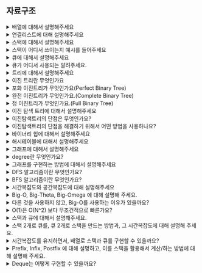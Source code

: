 ## 자료구조

<details>
<summary>배열에 대해서 설명해주세요</summary>
<div>
<br>
    배열은 메모리에 연속적으로 저장되는 자료구조를 말합니다.

    인덱스만 알고 있으면 데이터에 바로 접근할 수 있는 random access가 가능하기 때문에 탐색시간은 상수시간이 걸립니다.

    삽입과 삭제 같은경우는 삽입 , 삭제 후에 추가적인 작업을 해주어야 하기 때문에 선형시간이 걸립니다. 삽입을 한 이후에는 데이터를 뒤로 한칸씩 미루어 줘야하고, 삭제후에는 한칸씩 당겨주어야 하기 때문에 최악의 경우 선형시간이 소요됩니다.

</div>
</details>

<details>
<summary>연결리스트에 대해 설명해주세요</summary>
<div>
<br>
연결리스트는 메모리에 연속적으로 저장되어 있는 배열과는 다르게 불규칙적으로 저장될 수 있고 하나의원소가 다음 원소를 가리키고 있는 자료구조입니다. 

탐색에는 연결리스트의 처음부터 차례대로 탐색해나가야 하기 때문에 최악의 경우 선형시간이 소요되는 작업입니다. 삽입과 삭제같은 경우도, 삽입 삭제 작업 자체는 가리키는 다음원소를 변경해주는 것으로 끝나기 때문에 상수시간이 소요되지만 삽입, 삭제하는 원소의 위치로 찾아가기 위해서 결국 선형시간이 소요됩니다.

</div>
</details>

<details>
<summary>스택에 대해서 설명해주세요</summary>
<div>
<br>
스택은 Last In First Out이라는 가장 나중에 들어간 원소가 제일 먼저나오는 선형 자료구조입니다.

</div>
</details>

<details>
<summary>스택이 어디서 쓰이는지 예시를 들어주세요</summary>
<div>
<br>
재귀 알고리즘이나 브라우저의 뒤로가기 기능에서 사용됩니다. iOS에서도 네비게이션 컨트롤러에서 뷰들을 쌓아갈때 스택구조를 사용합니다.

</div>
</details>

<details>
<summary>큐에 대해서 설명해주세요</summary>
<div>
<br>
큐는 First In First Out이라는 가장 먼저들어간 원소가 제일 먼저나오는 선형 자로구조 입니다.

</div>
</details>

<details>
<summary>큐가 어디서 사용되는 알려주세요.</summary>
<div>
<br>
BFS 알고리즘에서도 사용되고, CPU 스케줄링할 때도 이용됩니다.

</div>
</details>

<details>
<summary>트리에 대해서 설명해주세요</summary>
<div>
<br>
트리는 무방향이면서 사이클이 없는 연결그래프를 말합니다. V개의 정점을 가진 트리는 V-1개의 간선을 가지고 두 정점을 연결하는 simple path가 유일하다는 성질이 있습니다.

</div>
</details>

<details>
<summary>이진 트리란 무엇인가요</summary>
<div>
<br>
이진 트리란 각각의 노드가 최대 두개의 자식을 가지는 트리를 말합니다. 

</div>
</details>

<details>
<summary>포화 이진트리가 무엇인가요(Perfect Binary Tree)</summary>
<div>
<br>
모든 레벨이 꽉 찬 이진 트리를 가리켜 포화 이진트리라고 합니다.

</div>
</details>

<details>
<summary>완전 이진트리가 무엇인가요.(Complete Binary Tree)</summary>
<div><br>
위에서 아래로, 왼쪽에서 오른쪽으로 순서대로 차곡차곡 채워진 이진 트리를 완전 이진트리라고 합니다.
</div>
</details>

<details>
<summary>정 이진트리가 무엇인가요.(Full Binary Tree)</summary>
<div>

모든 노드가 0개 혹은 2개의 자식노드만을 갖는 트리를 정 이진 트리라고 합니다.

</div>
</details>

<details>
<summary>이진 탐색 트리에 대해서 설명해주세요</summary>
<div>
<br>
이진 탐색트리는 이진 탐색과 연결리스트를 결합한 자료구조의 일종입니다. 이진 탐색의 효율적인 탐색 능력을 유지하면서 빈번한 자료 입력과 삭제를 가능하게끔 고안된 자료구조입니다.

각 노드의 왼쪽 서브트리에는 해당 노드의 값보다 작은 값을 저장하고, 오른쪽 서브트리에는 큰값을 저장합니다.

왼쪽 서브트리를 읽고, 현재 노드를 읽고, 오른쪽 서브트리를 읽는 중위순회방식을 쓰면 모든 값들을 정렬된 순서대로 읽을 수 있습니다.

</div>
</details>

<details>
<summary>이진탐색트리의 단점은 무엇인가요?</summary>
<div>
<br>
첫번째로는 배열보다 메모리를 많이 사용한다는 점이고,

두번째는 이진탐색트리의 탐색속도가 결국에는 트리의 높이에 해당하는데, 이진 탐색트리가 데이터가 저장되는 순서에 따라서 편향된트리가 될수 있고 노드가 한쪽으로만 계속 추가되면 시간 복잡도가 결국 O(n)이 된다는 점입니다.

</div>
</details>

<details>
<summary>이진탐색트리의 단점을 해결하기 위해서 어떤 방법을 사용하나요?</summary>
<div>
<br>
따라서 트리의 밸런스를 잡아주는 rebancing이라는 과정이 필요합니다. 밸런스트리에는 B-Tree나 레드블랙트리가 있습니다.

</div>
</details>

<details>
<summary>바이너리 힙에 대해서 설명해주세요</summary>
<div>
<br>
최댓값과 최솟값을 찾아내는 연산을 빠르게 하기 위해서 고안된 완전이진트리를 바탕으로한 자료구조입니다. 최대힙과 최소힙 두가지 종류가 있고, 부모와 자식사이의 대소관계를 통해서 자료구조를 유지합니다. 최대 힙이라면 각 노드의 값이 해당 자식의 값보다 크거나 같은 트리를 말합니다.

주로 루트노드의 인덱스를 1로 해서 배열로 구현하게 됩니다.

데이터를 뽑아오기 위해서 루트노드를 제거하게 되고, 루트노드를 제거한 상태에서 다시 힙의 구조를 유지하는 것을 heapify라고 합니다. 이때 시간복잡도가 O(logn)이기 때문에 결국 O(logn)의 시간 복잡도로 최대값 또는 최소값에 접근할 수 있게 됩니다.

</div>
</details>


<details>
<summary>해시테이블에 대해서 설명해주세요</summary>
<div>
<br>
key-value 페어로 데이터를 빠르게 검색할 수 있는 자료구조 입니다.

내부적으로 배열을 사용해서 데이터를 저장하기 때문에 빠른 검색속도를 가집니다. 특정한 값을 검색하는데 고유의 인덱스로 접근하기 때문에 평균적인 케이스에 대해서 시간 복잡도가 O(1)이 됩니다.

Hash Function 이라는 특별한 알고리즘을 이용해서 데이터와 관련된 고유한 값을 만들어낸 뒤 이를 인덱스로 사용합니다.

</div>
</details>

<details>
<summary>그래프에 대해서 설명해주세요</summary>
<div>
<br>
그래프는 정점들과 정점을 연결하는 간선들로 이루어진 자료구조 입니다. 트리또한 그래프이며, 계층 관계를 나타내고 사이클이 없는 그래프를 트리라고 합니다.

</div>
</details>

<details>
<summary>degree란 무엇인가요?</summary>
<div><br>
정점에 연결된 간선의 개수를 degree라고 합니다. 방향그래프에서는 방향성이 존재하기 때문에 들어오는 간선의 개수와 나가는 간선의 개수의 degree가 두개 존재합니다.
</div>
</details>

<details>
<summary>그래프를 구현하는 방법에 대해서 설명해주세요</summary>
<div><br>
그래프를 구현하는 방법에는 인접행렬과 인접 리스트 두가지 방법이 있습니다.

인접 행렬은 정방행렬을 사용하는 방법입니다. 해당하는 위치의 value를 통해서 정점과의 관계를 표현하는 방법입니다. dense graph를 표현할 때 적절한 방법입니다.

인접 리스트는 연결리스트를 이용해서 표현하는 방법입니다. 각 정점간 연결되어있는 정점을 연결리스트로 표현합니다. 공간복잡도는 `O(E+V)`입니다. sparse graph를 표현하는데 적당한 방법입니다.
</div>
</details>

<details>
<summary>DFS 알고리즘이란 무엇인가요?</summary>
<div><br>
그래프에서 깊은 부분을 우선적으로 탐색하는 알고리즘입니다. 스택 자료구조를 사용하거나, 재귀로 주로 구현합니다.
</div>
</details>

<details>
<summary>BFS 알고리즘이란 무엇인가요?</summary>
<div><br>
BFS는 그래프에서 가장 가까운 노드부터 우선적으로 탐색하는 알고리즘 입니다. 큐 자료구조를 사용합니다.
</div>
</details>

<details>
<summary>시간복잡도와 공간복잡도에 대해 설명해주세요</summary>
<div><br>
시간복잡도란 코드가 얼마나 빠르게 작동하는지를 의미합니다. 시간복잡도가 커지면 코드는 느려지고, 시간복잡도가 낮아지면 코드는 빨라집니다.

공간복잡도란 코드가 얼마나 많은 메모리를 차지하느냐를 의미합니다. 공간복잡도가 커지면 메모리를 많이 차지하고 공간복잡도가 낮아지면 메모리를 적게 차지합니다. 보통 코드의 효율성에 대해 이야기 할 때는 공간복잡도보다는 시간복잡도에 대해 주로 이야기합니다.

여기서 시간복잡도가 알고리즘의 절대적인 실행시간을 나타내는 것이 아니라 알고리즘을 수행하는데 연산이 몇번 이루어지느냐를 의미합니다.
</div>
</details>

<details>
<summary>Big-O, Big-Theta, Big-Omega 에 대해 설명해 주세요.</summary>
<div><br>
Big-O는 최악의 경우, Big-Omega는 최선의 경우, Big-Theta는 Big-O와 Big-Omega의 공통부분입니다. 최소와 최악의 중간인 평균적인 복잡도 입니다.
</div>
</details>

<details>
<summary>다른 것을 사용하지 않고, Big-O를 사용하는 이유가 있을까요?</summary>
<div><br>
현실에서는 항상 최악의 경우를 생각해야하기 때문에 흔히 Big-O표기법을 많이 사용합니다. 반면, 최선의 경우 Big-Omega는 잘 쓰이지 않습니다. 대부분의 알고리즘이 의도한 특정한 데이터를 삽입해서 최선의 경우가 나오도록 유도할 수 있기 때문입니다. 예를 들어 삽입정렬에서 미리 정렬된 데이터를 넘겨줘서 최선의 경우가 나오게 하도록 유도할 수 있는 경우가 있을 것 같습니다.
</div>
</details>


<details>
<summary>O(1)은 O(N^2) 보다 무조건적으로 빠른가요?</summary>
<div><br>
경우에 따라서 다를 수 있다. 극단적으로 생각해보면, 상수 시간복잡도를 가지는 알고리즘이 1억번의 연산이 필요한 알고리즘이고 N^2의 시간복잡도를 가지는 알고리즘이 4번의 연산이 필요할 수도 있기 때문이다.
</div>
</details>


<details>
<summary>스택과 큐에 대해서 설명해주세요.</summary>
<div><br>
스택과 큐 둘다 선형자료구조 이고 스택은 LIFO으로 가장 마지막에 들어간데이터가 제일 먼저나오는 자료구조이고, 큐는 FIFO으로 가장 먼저들어간 데이터가 제일 먼저 나오는 자료구조 입니다.
</div>
</details>

<details>
<summary>스택 2개로 큐를, 큐 2개로 스택을 만드는 방법과, 그 시간복잡도에 대해 설명해 주세요.</summary>
<div><br>
</div>
</details>

<details>
<summary>시간복잡도를 유지하면서, 배열로 스택과 큐를 구현할 수 있을까요?</summary>
<div><br>
</div>
</details>

<details>
<summary>Prefix, Infix, Postfix 에 대해 설명하고, 이를 스택을 활용해서 계산/하는 방법에 대해 설명해 주세요.</summary>
<div><br>
</div>
</details>

<details>
<summary>Deque는 어떻게 구현할 수 있을까요?</summary>
<div><br>
</div>
</details>